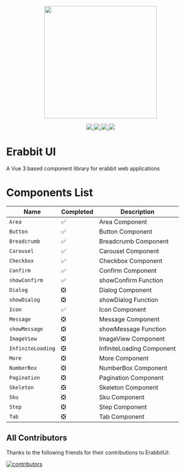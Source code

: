 <p align="center">
  <img width="300px" src="http://erabbit.itheima.net/img/logo.0940ebb5.png">
</p>

<p align="center">
  <a href="https://www.npmjs.org/package/erabbit">
    <img src="https://img.shields.io/npm/v/erabbit.svg" />
  </a>
  <a href="https://github.com/erabbit-dev/erabbit">
    <img src="https://img.shields.io/badge/node-%20%3E%3D%2016-47c219" />
  </a>
  <a href="https://npmcharts.com/compare/erabbit?minimal=true">
    <img src="https://img.shields.io/npm/dm/erabbit.svg" />
  </a>
  <a href="https://codecov.io/gh/erabbit-dev/erabbit-ui">
    <img src="https://codecov.io/gh/erabbit-dev/erabbit-ui/branch/main/graph/badge.svg?token=BKSBO2GLZI"/>
  </a>
  <br>
</p>

# Erabbit UI

A Vue 3 based component library for erabbit web applications

# Components List

| Name              | Completed | Description               |
| ----------------- | --------- | ------------------------- |
| `Area`            | ✅        | Area Component            |
| `Button`          | ✅        | Button Component          |
| `Breadcrumb`      | ✅        | Breadcrumb Component      |
| `Carousel`        | ✅        | Carousel Component        |
| `Checkbox`        | ✅        | Checkbox Component        |
| `Confirm`         | ✅        | Confirm Component         |
| `showConfirm`     | ✅        | showConfirm Function      |
| `Dialog`          | ❎        | Dialog Component          |
| `showDialog`      | ❎        | showDialog Function       |
| `Icon`            | ✅        | Icon Component            |
| `Message`         | ❎        | Message Component         |
| `showMessage`     | ❎        | showMessage Function      |
| `ImageView`       | ❎        | ImageView Component       |
| `InfiniteLoading` | ❎        | InfiniteLoading Component |
| `More`            | ❎        | More Component            |
| `NumberBox`       | ❎        | NumberBox Component       |
| `Pagination`      | ❎        | Pagination Component      |
| `Skeleton`        | ❎        | Skeleton Component        |
| `Sku`             | ❎        | Sku Component             |
| `Step`            | ❎        | Step Component            |
| `Tab`             | ❎        | Tab Component             |

## All Contributors

Thanks to the following friends for their contributions to ErabbitUI:

<a href="https://github.com/erabbit-dev/erabbit-ui/graphs/contributors">
  <img src="https://opencollective.com/erabbit/contributors.svg?width=890&button=false" alt="contributors">
</a>
